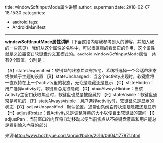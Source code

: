 title: windowSoftInputMode属性讲解
author: superman
date: 2018-02-07 18:15:30
categories:
- android
tags:
- AndroidManifest
---

**windowSoftInputMode属性讲解**（下面这段内容我参考别人的博客，并加入我的一些意见）
我们从这个属性的名称中，可以很直观的看出它的作用，这个属性就是来设置窗口软键盘的交互模式的。android:windowSoftInputMode属性一共有9个取值，分别是：
<!--more-->

【A】stateUnspecified：软键盘的状态并没有指定，系统将选择一个合适的状态或依赖于主题的设置
【B】stateUnchanged：当这个activity出现时，软键盘将一直保持在上一个activity里的状态，无论是隐藏还是显示
【C】stateHidden：用户选择activity时，软键盘总是被隐藏
【D】stateAlwaysHidden：当该Activity主窗口获取焦点时，软键盘也总是被隐藏的
【E】stateVisible：软键盘通常是可见的
【F】stateAlwaysVisible：用户选择activity时，软键盘总是显示的状态
【G】adjustUnspecified：默认设置，通常由系统自行决定是隐藏还是显示
【H】adjustResize：该Activity总是调整屏幕的大小以便留出软键盘的空间
【I】adjustPan：当前窗口的内容将自动移动以便当前焦点从不被键盘覆盖和用户能总是看到输入内容的部分

来源:http://www.bozhiyue.com/anroid/boke/2016/0604/177871.html